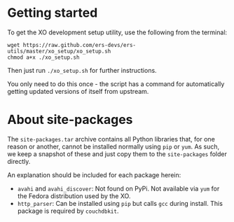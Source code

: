 Getting started
===============

To get the XO development setup utility, use the following from the terminal:

    wget https://raw.github.com/ers-devs/ers-utils/master/xo_setup/xo_setup.sh
    chmod a+x ./xo_setup.sh

Then just run `./xo_setup.sh` for further instructions.

You only need to do this once - the script has a command for automatically
getting updated versions of itself from upstream.

About site-packages
===================

The `site-packages.tar` archive contains all Python libraries that, for one
reason or another, cannot be installed normally using `pip` or `yum`. As such,
we keep a snapshot of these and just copy them to the `site-packages` folder
directly.

An explanation should be included for each package herein:

- `avahi` and `avahi_discover`: Not found on PyPi. Not available via `yum` for
  the Fedora distribution used by the XO.
- `http_parser`: Can be installed using `pip` but calls `gcc` during install.
  This package is required by `couchdbkit`.